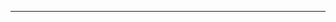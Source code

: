 <!--
CO_OP_TRANSLATOR_METADATA:
{
  "original_hash": "b12098603dc3061d3cdac77ecce93658",
  "translation_date": "2025-08-28T18:25:40+00:00",
  "source_file": "03-CoreGenerativeAITechniques/README.md",
  "language_code": "fa"
}
-->


---

